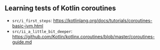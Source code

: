 Learning tests of Kotlin coroutines
-----------------------------------

* `src/i_first_steps`: https://kotlinlang.org/docs/tutorials/coroutines-basic-jvm.html
* `src/ii_a_little_bit_deeper`: https://github.com/Kotlin/kotlinx.coroutines/blob/master/coroutines-guide.md
